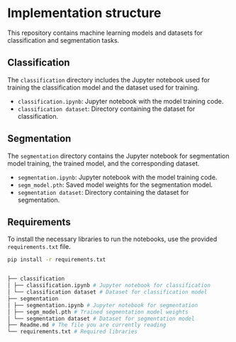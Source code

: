 # Implementation structure 

This repository contains machine learning models and datasets for classification and segmentation tasks.

## Classification

The `classification` directory includes the Jupyter notebook used for training the classification model and the dataset used for training.

- `classification.ipynb`: Jupyter notebook with the model training code.
- `classification dataset`: Directory containing the dataset for classification.

## Segmentation

The `segmentation` directory contains the Jupyter notebook for segmentation model training, the trained model, and the corresponding dataset.

- `segmentation.ipynb`: Jupyter notebook with the model training code.
- `segm_model.pth`: Saved model weights for the segmentation model.
- `segmentation dataset`: Directory containing the dataset for segmentation.

## Requirements

To install the necessary libraries to run the notebooks, use the provided `requirements.txt` file.

```bash
pip install -r requirements.txt


├── classification
│ ├── classification.ipynb # Jupyter notebook for classification
│ └── classification dataset # Dataset for classification model
├── segmentation
│ ├── segmentation.ipynb # Jupyter notebook for segmentation
│ ├── segm_model.pth # Trained segmentation model weights
│ └── segmentation dataset # Dataset for segmentation model
├── Readme.md # The file you are currently reading
└── requirements.txt # Required libraries
